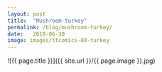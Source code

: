 ```yaml
---
layout: post
title:  "Mushroom-turkey"
permalink: /blog/mushroom-turkey/
date:   2018-06-30
image: images/ttcomics-80-turkey
---
```

![{{ page.title }}]({{ site.url }}/{{ page.image }}.jpg)
